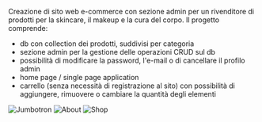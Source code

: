 Creazione di sito web e-commerce con sezione admin per un rivenditore di prodotti per la skincare, il makeup e la cura del corpo.
Il progetto comprende:
- db con collection dei prodotti, suddivisi per categoria
- sezione admin per la gestione delle operazioni CRUD sul db
- possibilità di modificare la password, l'e-mail o di cancellare il profilo admin
- home page / single page application
- carrello (senza necessità di registrazione al sito) con possibilità di aggiungere, rimuovere o cambiare la quantità degli elementi

![Jumbotron](https://github.com/DeboraCocchi/passepartout-skincare-project/blob/master/jumbotron.png?raw=true)
![About](https://github.com/DeboraCocchi/passepartout-skincare-project/blob/master/about.png?raw=true)
![Shop](https://github.com/DeboraCocchi/passepartout-skincare-project/blob/master/shop.png?raw=true)

